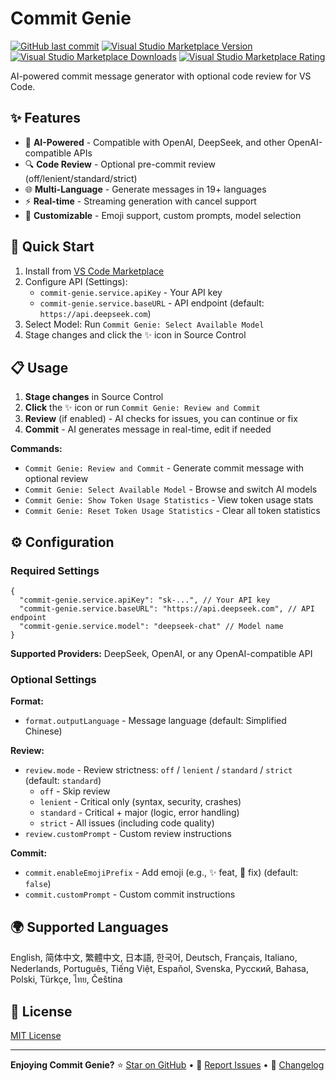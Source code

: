 # Commit Genie

[![GitHub last commit](https://img.shields.io/github/last-commit/joygqz/commit-genie?style=flat-square)](https://github.com/joygqz/commit-genie)
[![Visual Studio Marketplace Version](https://img.shields.io/visual-studio-marketplace/v/joygqz.commit-genie?style=flat-square)](https://marketplace.visualstudio.com/items?itemName=joygqz.commit-genie)
[![Visual Studio Marketplace Downloads](https://img.shields.io/visual-studio-marketplace/d/joygqz.commit-genie?style=flat-square)](https://marketplace.visualstudio.com/items?itemName=joygqz.commit-genie)
[![Visual Studio Marketplace Rating](https://img.shields.io/visual-studio-marketplace/r/joygqz.commit-genie?style=flat-square)](https://marketplace.visualstudio.com/items?itemName=joygqz.commit-genie&ssr=false#review-details)

AI-powered commit message generator with optional code review for VS Code.

## ✨ Features

- 🤖 **AI-Powered** - Compatible with OpenAI, DeepSeek, and other OpenAI-compatible APIs
- 🔍 **Code Review** - Optional pre-commit review (off/lenient/standard/strict)
- 🌐 **Multi-Language** - Generate messages in 19+ languages
- ⚡ **Real-time** - Streaming generation with cancel support
- 🎨 **Customizable** - Emoji support, custom prompts, model selection

## 🚀 Quick Start

1. Install from [VS Code Marketplace](https://marketplace.visualstudio.com/items?itemName=joygqz.commit-genie)
2. Configure API (Settings):
   - `commit-genie.service.apiKey` - Your API key
   - `commit-genie.service.baseURL` - API endpoint (default: `https://api.deepseek.com`)
3. Select Model: Run `Commit Genie: Select Available Model`
4. Stage changes and click the ✨ icon in Source Control

## 📋 Usage

1. **Stage changes** in Source Control
2. **Click** the ✨ icon or run `Commit Genie: Review and Commit`
3. **Review** (if enabled) - AI checks for issues, you can continue or fix
4. **Commit** - AI generates message in real-time, edit if needed

**Commands:**
- `Commit Genie: Review and Commit` - Generate commit message with optional review
- `Commit Genie: Select Available Model` - Browse and switch AI models
- `Commit Genie: Show Token Usage Statistics` - View token usage stats
- `Commit Genie: Reset Token Usage Statistics` - Clear all token statistics

## ⚙️ Configuration

### Required Settings

```jsonc
{
  "commit-genie.service.apiKey": "sk-...", // Your API key
  "commit-genie.service.baseURL": "https://api.deepseek.com", // API endpoint
  "commit-genie.service.model": "deepseek-chat" // Model name
}
```

**Supported Providers:** DeepSeek, OpenAI, or any OpenAI-compatible API

### Optional Settings

**Format:**
- `format.outputLanguage` - Message language (default: Simplified Chinese)

**Review:**
- `review.mode` - Review strictness: `off` / `lenient` / `standard` / `strict` (default: `standard`)
  - `off` - Skip review
  - `lenient` - Critical only (syntax, security, crashes)
  - `standard` - Critical + major (logic, error handling)
  - `strict` - All issues (including code quality)
- `review.customPrompt` - Custom review instructions

**Commit:**
- `commit.enableEmojiPrefix` - Add emoji (e.g., ✨ feat, 🐛 fix) (default: `false`)
- `commit.customPrompt` - Custom commit instructions

## 🌍 Supported Languages

English, 简体中文, 繁體中文, 日本語, 한국어, Deutsch, Français, Italiano, Nederlands, Português, Tiếng Việt, Español, Svenska, Русский, Bahasa, Polski, Türkçe, ไทย, Čeština

## 📝 License

[MIT License](LICENSE)

---

**Enjoying Commit Genie?**
⭐ [Star on GitHub](https://github.com/joygqz/commit-genie) • 💬 [Report Issues](https://github.com/joygqz/commit-genie/issues) • 📝 [Changelog](CHANGELOG.md)
